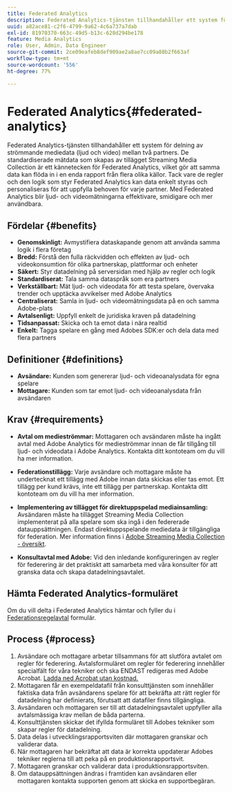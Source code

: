 ```yaml
---
title: Federated Analytics
description: Federated Analytics-tjänsten tillhandahåller ett system för delning av strömmande mediedata mellan två partners.
uuid: a82ace81-c2f6-4799-9a62-4c6a737a7dab
exl-id: 81970370-663c-49d5-b13c-628d294be178
feature: Media Analytics
role: User, Admin, Data Engineer
source-git-commit: 2ce09eafeb8def909ae2a8ae7cc09a88b2f663af
workflow-type: tm+mt
source-wordcount: '556'
ht-degree: 77%

---
```


# Federated Analytics{#federated-analytics}

Federated Analytics-tjänsten tillhandahåller ett system för delning av strömmande mediedata (ljud och video) mellan två partners.
De standardiserade mätdata som skapas av tillägget Streaming Media Collection är ett kännetecken för Federated Analytics, vilket gör att samma data kan flöda in i en enda rapport från flera olika källor.
Tack vare de regler och den logik som styr Federated Analytics kan data enkelt styras och personaliseras för att uppfylla behoven för varje partner.
Med Federated Analytics blir ljud- och videomätningarna effektivare, smidigare och mer användbara.

## Fördelar {#benefits}

* **Genomskinligt:** Avmystifiera dataskapande genom att använda samma logik i flera företag
* **Bredd:** Förstå den fulla räckvidden och effekten av ljud- och videokonsumtion för olika partnerskap, plattformar och enheter
* **Säkert:** Styr datadelning på serversidan med hjälp av regler och logik
* **Standardiserat:** Tala samma dataspråk som era partners
* **Verkställbart:** Mät ljud- och videodata för att testa spelare, övervaka trender och upptäcka avvikelser med Adobe Analytics
* **Centraliserat:** Samla in ljud- och videomätningsdata på en och samma Adobe-plats
* **Avtalsenligt:** Uppfyll enkelt de juridiska kraven på datadelning
* **Tidsanpassat:** Skicka och ta emot data i nära realtid
* **Enkelt:** Tagga spelare en gång med Adobes SDK:er och dela data med flera partners

## Definitioner {#definitions}

* **Avsändare:** Kunden som genererar ljud- och videoanalysdata för egna spelare
* **Mottagare:** Kunden som tar emot ljud- och videoanalysdata från avsändaren

## Krav {#requirements}

* **Avtal om medieströmmar:** Mottagaren och avsändaren måste ha ingått avtal med Adobe Analytics för medieströmmar innan de får tillgång till ljud- och videodata i Adobe Analytics. Kontakta ditt kontoteam om du vill ha mer information.
* **Federationstillägg:** Varje avsändare och mottagare måste ha undertecknat ett tillägg med Adobe innan data skickas eller tas emot. Ett tillägg per kund krävs, inte ett tillägg per partnerskap. Kontakta ditt kontoteam om du vill ha mer information.

* **Implementering av tillägget för direktuppspelad mediainsamling:** Avsändaren måste ha tillägget Streaming Media Collection implementerat på alla spelare som ska ingå i den federerade datauppsättningen. Endast direktuppspelande mediedata är tillgängliga för federation. Mer information finns i [Adobe Streaming Media Collection - översikt](/help/media-overview.md).

* **Konsultavtal med Adobe:** Vid den inledande konfigureringen av regler för federering är det praktiskt att samarbeta med våra konsulter för att granska data och skapa datadelningsavtalet.

## Hämta Federated Analytics-formuläret

Om du vill delta i Federated Analytics hämtar och fyller du i [Federationsregelavtal](assets/federated_analytics_form.pdf) formulär.

## Process {#process}

1. Avsändare och mottagare arbetar tillsammans för att slutföra avtalet om regler för federering. Avtalsformuläret om regler för federering innehåller specialfält för våra tekniker och ska ENDAST redigeras med Adobe Acrobat. [Ladda ned Acrobat utan kostnad.](https://get.adobe.com/se/reader/)
1. Mottagaren får en exempeldatafil från konsulttjänsten som innehåller faktiska data från avsändarens spelare för att bekräfta att rätt regler för datadelning har definierats, förutsatt att datafiler finns tillgängliga.
1. Avsändaren och mottagaren ser till att datadelningsavtalet uppfyller alla avtalsmässiga krav mellan de båda parterna.
1. Konsulttjänsten skickar det ifyllda formuläret till Adobes tekniker som skapar regler för datadelning.
1. Data delas i utvecklingsrapportsviten där mottagaren granskar och validerar data.
1. När mottagaren har bekräftat att data är korrekta uppdaterar Adobes tekniker reglerna till att peka på en produktionsrapportsvit.
1. Mottagaren granskar och validerar data i produktionsrapportsviten.
1. Om datauppsättningen ändras i framtiden kan avsändaren eller mottagaren kontakta supporten genom att skicka en supportbegäran.
